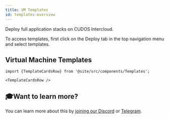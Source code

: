 ```yaml
---
title: VM Templates 
id: templates-overview
---
```



Deploy full application stacks on CUDOS Intercloud.

To access templates, first click on the Deploy tab in the top navigation menu and select templates.


## Virtual Machine Templates


```mdx-code-block
import {TemplateCardsRow} from '@site/src/components/Templates';

<TemplateCardsRow />
```

## 🎓Want to learn more?

You can learn more about this by [joining our Discord](https://discord.com/invite/t397SKqf4u) or [Telegram](https://t.me/cudostelegram).